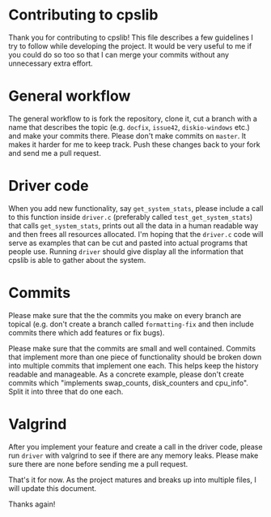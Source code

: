 # Contributing to cpslib

Thank you for contributing to cpslib! This file describes a few
guidelines I try to follow while developing the project. It would be
very useful to me if you could do so too so that I can merge your
commits without any unnecessary extra effort.

# General workflow

The general workflow to is fork the repository, clone it, cut a branch
with a name that describes the topic (e.g. `docfix`, `issue42`,
`diskio-windows` etc.) and make your commits there. Please don't make
commits on `master`. It makes it harder for me to keep track. Push
these changes back to your fork and send me a pull request.

# Driver code

When you add new functionality, say `get_system_stats`, please include
a call to this function inside `driver.c` (preferably called
`test_get_system_stats`) that calls `get_system_stats`, prints out all
the data in a human readable way and then frees all resources
allocated. I'm hoping that the `driver.c` code will serve as examples
that can be cut and pasted into actual programs that people
use. Running `driver` should give display all the information that
cpslib is able to gather about the system.


# Commits

Please make sure that the the commits you make on every branch are
topical (e.g. don't create a branch called `formatting-fix` and then
include commits there which add features or fix bugs).

Please make sure that the commits are small and well
contained. Commits that implement more than one piece of functionality
should be broken down into multiple commits that implement one
each. This helps keep the history readable and manageable. As a
concrete example, please don't create commits which "implements
swap_counts, disk_counters and cpu_info". Split it into three that do
one each.

# Valgrind

After you implement your feature and create a call in the driver code,
please run `driver` with valgrind to see if there are any memory
leaks. Please make sure there are none before sending me a pull
request.

That's it for now. As the project matures and breaks up into multiple
files, I will update this document.

Thanks again!
